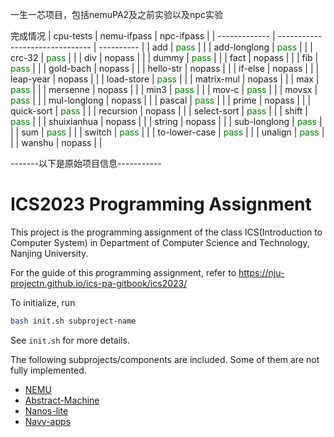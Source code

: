 一生一芯项目，包括nemuPA2及之前实验以及npc实验

完成情况
| cpu-tests     | nemu-ifpass                     | npc-ifpass |
| ------------- | ------------------------------- | ---------- |
| add           | <font color=#008000>pass</font> |            |
| add-longlong  | <font color=#008000>pass</font> |            |
| crc-32        | <font color=#008000>pass</font> |            |
| div           | nopass                          |            |
| dummy         | <font color=#008000>pass</font> |            |
| fact          | nopass                          |            |
| fib           | <font color=#008000>pass</font> |            |
| gold-bach     | nopass                          |            |
| hello-str     | nopass                          |            |
| if-else       | nopass                          |            |
| leap-year     | nopass                          |            |
| load-store    | <font color=#008000>pass</font> |            |
| matrix-mul    | nopass                          |            |
| max           | <font color=#008000>pass</font> |            |
| mersenne      | nopass                          |            |
| min3          | <font color=#008000>pass</font> |            |
| mov-c         | <font color=#008000>pass</font> |            |
| movsx         | <font color=#008000>pass</font> |            |
| mul-longlong  | nopass                          |            |
| pascal        | <font color=#008000>pass</font> |            |
| prime         | nopass                          |            |
| quick-sort    | <font color=#008000>pass</font> |            |
| recursion     | nopass                          |            |
| select-sort   | <font color=#008000>pass</font> |            |
| shift         | <font color=#008000>pass</font> |            |
| shuixianhua   | nopass                          |            |
| string        | nopass                          |            |
| sub-longlong  | <font color=#008000>pass</font> |            |
| sum           | <font color=#008000>pass</font> |            |
| switch        | <font color=#008000>pass</font> |            |
| to-lower-case | <font color=#008000>pass</font> |            |
| unalign       | <font color=#008000>pass</font> |            |
| wanshu        | nopass                          |            |

-------以下是原始项目信息-----------
# ICS2023 Programming Assignment

This project is the programming assignment of the class ICS(Introduction to Computer System)
in Department of Computer Science and Technology, Nanjing University.

For the guide of this programming assignment,
refer to https://nju-projectn.github.io/ics-pa-gitbook/ics2023/

To initialize, run
```bash
bash init.sh subproject-name
```
See `init.sh` for more details.

The following subprojects/components are included. Some of them are not fully implemented.
* [NEMU](https://github.com/NJU-ProjectN/nemu)
* [Abstract-Machine](https://github.com/NJU-ProjectN/abstract-machine)
* [Nanos-lite](https://github.com/NJU-ProjectN/nanos-lite)
* [Navy-apps](https://github.com/NJU-ProjectN/navy-apps)

